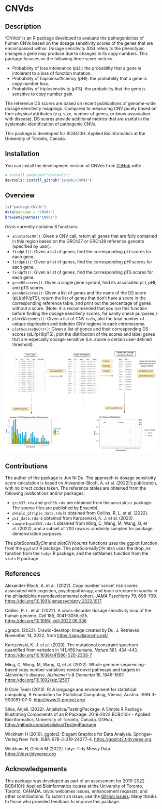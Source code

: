
<!-- README.md is generated from README.Rmd. Please edit that file -->

# CNVds

<!-- badges: start -->
<!-- badges: end -->

## Description

‘CNVds’ is an R package developed to evaluate the pathogenicities of
human CNVs based on the dosage sensitivity scores of the genes that are
encompassed within. Dosage sensitivity (DS) refers to the phenotypic
changes a gene may produce due to changes in its copy numbers. This
package focuses on the following three score metrics:

-   Probability of loss intolerance (pLI): the probability that a gene
    is intolerant to a loss of function mutation.
-   Probability of haploinsufficiency (pHI): the probability that a gene
    is copy number loss.
-   Probability of triplosensitivity (pTS): the probability that the
    gene is sensitive to copy number gain.

The reference DS scores are based on recent publications of genome-wide
dosage sensitivity mappings. Compared to measuring CNV purely based on
their physical attributes (e.g. size, number of genes, or know
association with disease), DS scores provide additional metrics that are
useful in the systematic identification of pathogenic CNVs.

This package is developed for BCB410H: Applied Bioinformatics at the
University of Toronto, Canada.

## Installation

You can install the development version of CNVds from
[GitHub](https://github.com/) with:

``` r
# install.packages("devtools")
devtools::install_github("jenydu/CNVds")
```

## Overview

``` r
ls("package:CNVds")
data(package = "CNVds") 
browseVignettes("CNVds")
```

`CNVds` currently contains 8 functions:

-   `annotateCNV()`: Given a CNV call, return all genes that are fully
    contained in this region based on the GRCh37 or GRCh38 reference
    genome (specified by user).
-   `findpLI()`: Given a list of genes, find the corresponding pLI
    scores for each gene.
-   `findpHI()`: Given a list of genes, find the corresponding pHI
    scores for each gene.
-   `findpTS()`: Given a list of genes, find the corresponding pTS
    scores for each gene.
-   `geneDSscores()`: Given a single gene symbol, find its associated
    pLI, pHI, and pTS scores.
-   `geneNoScores()`: Given a list of genes and the name of the DS score
    (pLI/pHI/pTS), return the list of genes that don’t have a score in
    the corresponding reference table, and print out the percentage of
    genes without a score. (Note: it is recommended that you run this
    function before finding the dosage sensitivity scores, for sanity
    check purposes.)
-   `plotCNVcounts()`: Given a list of CNV calls, plot the total number
    of unique duplication and deletion CNV regions in each chromosome.
-   `plotScoresByChr()`: Given a list of genes and their corresponding
    DS scores (pLI/pHI/pTS), plot the distribution of the scores and
    label genes that are especially dosage-sensitive (i.e. above a
    certain user-defined threshold).

![](./inst/extdata/DU_J_A1.png)

## Contributions

The author of the package is Jun Ni Du. The approach to dosage
sensitivity score calculation is based on Alexander-Bloch, A. et
al. (2022)’s publication, with no direct codes taken. The reference
tables are obtained from the following publications and/or packages:

-   `grch37.rda` and `grch38.rda` are obtained from the `annotables`
    package. The source files are published by Ensembl.
-   `pHaplo_pTriplo_data.rda` is obtained from Collins, R. L. et
    al. (2022).
-   `pLI_data.rda` is obtained from Karczewski, K. J. et al. (2020).
-   `sampleInputCNV.rda` is obtained from Ming, C, Wang, M, Wang, Q, et
    al. (2022), and a subset of 200 rows is randomly sampled for package
    demonstration purposes.

The *plotScoresByChr* and *plotCNVcounts* functions uses the ggplot
function from the `ggplot2` R package. The *plotScoresByChr* also uses
the drop_na function from the `tidyr` R package, and the setNames
function from the `stats` R package.

## References

Alexander-Bloch, A. et al. (2022). Copy number variant risk scores
associated with cognition, psychopathology, and brain structure in
youths in the philadelphia neurodevelopmental cohort. *JAMA Psychiatry*
79, 699–709. <https://doi.org/10.1001/jamapsychiatry.2022.1017>

Collins, R. L. et al. (2022). A cross-disorder dosage sensitivity map of
the human genome. *Cell* 185, 3041-3055.e25.
<https://doi.org/10.1016/j.cell.2022.06.036>

Jgraph. (2022). Drawio-desktop. Image created by Du, J. Retrieved
November 14, 2022, from <https://app.diagrams.net/>

Karczewski, K. J. et al. (2020). The mutational constraint spectrum
quantified from variation in 141,456 humans. *Nature* 581, 434–443.
<https://doi.org/10.1038/s41586-020-2308-7>

Ming, C, Wang, M, Wang, Q, et al. (2022). Whole genome sequencing–based
copy number variations reveal novel pathways and targets in Alzheimer’s
disease. *Alzheimer’s & Dementia* 18, 1846-1867.
<https://doi.org/10.1002/alz.12507>

R Core Team (2013). R: A language and environment for statistical
computing. R Foundation for Statistical Computing, Vienna, Austria. ISBN
3-900051-07-0. <http://www.R-project.org/>

Silva, Anjali. (2022). Anjalisilva/TestingPackage: A Simple R Package
Illustrating Components of an R Package: 2019-2022 BCB410H - Applied
Bioinformatics, University of Toronto, Canada. GitHub.
<https://github.com/anjalisilva/TestingPackage>

Wickham H (2016). ggplot2: Elegant Graphics for Data Analysis.
Springer-Verlag New York. ISBN 978-3-319-24277-4.
<https://ggplot2.tidyverse.org>

Wickham H, Girlich M (2022). tidyr: Tidy Messy Data.
<https://tidyr.tidyverse.org>

## Acknowledgements

This package was developed as part of an assessment for 2019-2022
BCB410H: Applied Bioinformatics course at the University of Toronto,
Toronto, CANADA. `CNVds` welcomes issues, enhancement requests, and
other contributions. To submit an issue, use the [GitHub
issues](https://github.com/jenydu/CNVds/issues). Many thanks to those
who provided feedback to improve this package.
